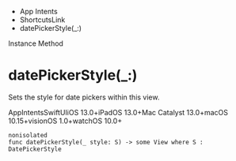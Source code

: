 

- App Intents
- ShortcutsLink
-  datePickerStyle(\_:) 

Instance Method

# datePickerStyle(\_:)

Sets the style for date pickers within this view.

AppIntentsSwiftUIiOS 13.0+iPadOS 13.0+Mac Catalyst 13.0+macOS 10.15+visionOS 1.0+watchOS 10.0+

``` source
nonisolated
func datePickerStyle(_ style: S) -> some View where S : DatePickerStyle
```

